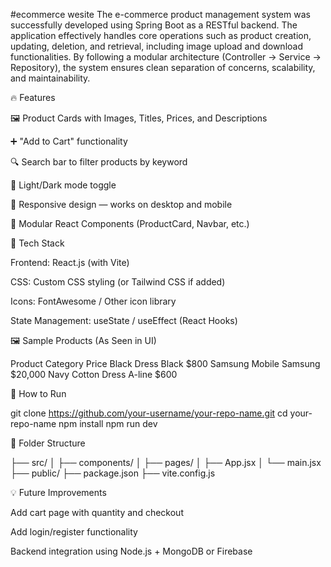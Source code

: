 #ecommerce wesite
The e-commerce product management system was successfully developed using Spring Boot as a RESTful backend. The application effectively handles core operations such as product creation, updating, deletion, and retrieval, including image upload and download functionalities. By following a modular architecture (Controller → Service → Repository), the system ensures clean separation of concerns, scalability, and maintainability.

🔥 Features

🖼 Product Cards with Images, Titles, Prices, and Descriptions

➕ "Add to Cart" functionality

🔍 Search bar to filter products by keyword

🌙 Light/Dark mode toggle

📱 Responsive design — works on desktop and mobile

🧩 Modular React Components (ProductCard, Navbar, etc.)

🧰 Tech Stack

Frontend: React.js (with Vite)

CSS: Custom CSS styling (or Tailwind CSS if added)

Icons: FontAwesome / Other icon library

State Management: useState / useEffect (React Hooks)

🖼 Sample Products (As Seen in UI)

Product Category Price Black Dress Black $800 Samsung Mobile Samsung $20,000 Navy Cotton Dress A-line $600

🚀 How to Run

git clone https://github.com/your-username/your-repo-name.git cd your-repo-name npm install npm run dev

📁 Folder Structure

├── src/ │ ├── components/ │ ├── pages/ │ ├── App.jsx │ └── main.jsx ├── public/ ├── package.json ├── vite.config.js

💡 Future Improvements

Add cart page with quantity and checkout

Add login/register functionality

Backend integration using Node.js + MongoDB or Firebase


